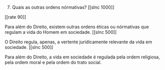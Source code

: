 7. Quais as outras ordens nórmativas?
[[slnc 1000]]

[[rate 90]]

Para além do Direito, existem outras ordens éticas ou nórmativas que regulam a vida do Homem em sociedade.
[[slnc 500]]

O Direito regula, apenas, a vertente juridicamente relevante da vida em sociedade.
[[slnc 500]]

Para além do Direito, a vida em sociedade é regulada pela ordem religiosa, pela ordem moral e pela ordem do trato social.
